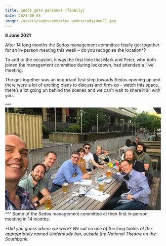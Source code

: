 ```yaml
---
title: Sedos gets personal (finally)
date: 2021-06-08
image: /assets/sedoscommittee-understudyjune21.jpg
---
```

**8 June 2021**

After 14 long months the Sedos management committee finally got together for an in-person meeting this week – do you recognise the location*? 

To add to the occasion, it was the first time that Mark and Peter, who both joined the management committee during lockdown, had attended a ‘live’ meeting. 

The get-together was an important first step towards Sedos opening up and there were a lot of exciting plans to discuss and firm-up – watch this space, there’s a lot going on behind the scenes and we can’t wait to share it all with you. 

^^^ ![](/assets/sedoscommittee-understudyjune21.jpg)
^^^ Some of the Sedos management committee at their first in-person meeting in 14 months. 

*\*Did you guess where we were? We sat on one of the long tables at the appropriately named Understudy bar, outside the National Theatre on the Southbank.*